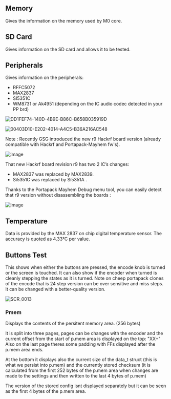 ## Memory 
Gives the information on the memory used by  M0  core.
## SD Card 
Gives information on the SD card and allows it to be tested.
## Peripherals
Gives information on the peripherals:
* RFFC5072
* MAX2837
* SI5351C
* WM8731 or Ak4951 (depending on the IC audio codec detected in your PP brd)

![DD1FEF74-140D-4B9E-B86C-B658B035919D](https://github.com/eried/portapack-mayhem/assets/86470699/272500d6-413d-4fcb-9bd6-73b44caa7f1d)

![00403D10-E202-4014-A4C5-B36A216AC548](https://github.com/eried/portapack-mayhem/assets/86470699/a3d9529f-d379-46d0-b326-7cbc020a62a4)

Note : Recently GSG introduced the new r9 Hackrf board version (already compatible with Hackrf and Portapack-Mayhem fw's). 

![image](https://github.com/eried/portapack-mayhem/assets/86470699/7a1c98ce-8f88-4305-bb51-620a2e8add93)



That new Hackrf board revision r9  has two 2 IC’s changes: 
* MAX2837 was replaced by MAX2839. 
* Si5351C was replaced by Si5351A . 

Thanks to the Portapack Mayhem Debug menu tool, you can easily detect that r9 version without disassembling  the boards :
 
![image](https://github.com/eried/portapack-mayhem/assets/86470699/49b1d3f2-d7c7-4940-8d18-c49293f2b8ab)


## Temperature 
Data is provided by the MAX 2837 on chip digital temperature sensor. The accuracy is quoted as 4.33°C per value.
## Buttons Test
This shows when either the buttons are pressed, the encode knob is turned or the screen is touched. It can also show if the encoder when turned is cleanly stepping the states as it is turned. Note on cheep portapack clones of the encode that is 24 step version can be over sensitive and miss steps. It can be changed with a better-quality version.

![SCR_0013](https://github.com/eried/portapack-mayhem/assets/125336/1415257f-e322-428c-801d-71977603640e)
### Pmem
Displays the contents of the persitent memory area. (256 bytes)

It is split into three pages, pages can be changes with the encoder and the current offset from the start of p.mem area is displayed on the top: "XX+" Also on the last page theres some padding with FFs displayed after the p.mem area ends.

At the bottom it displays also the current size of the data_t struct (this is what we persist into p.mem) and the currently stored checksum (it is calculated from the first 252 bytes of the p.mem area when changes are made to the settings and then written to the last 4 bytes of p.mem)

The version of the stored config isnt displayed separately but it can be seen as the first 4 bytes of the p.mem area.